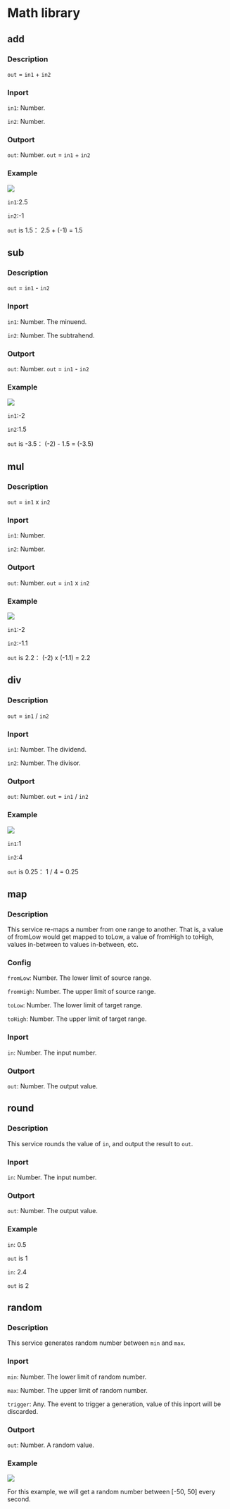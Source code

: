 Math library
================
## add

### Description

`out` = `in1` + `in2`

### Inport

`in1`: Number.

`in2`: Number.

### Outport

`out`: Number. `out` = `in1` + `in2`

### Example

![](./pic/add.jpg)

`in1`:2.5

`in2`:-1

`out` is 1.5： 2.5 + (-1) = 1.5



## sub

### Description

`out` = `in1` - `in2`

### Inport

`in1`: Number. The minuend.

`in2`: Number. The subtrahend.

### Outport

`out`: Number. `out` = `in1` - `in2`

### Example

![](./pic/sub.jpg)

`in1`:-2

`in2`:1.5

`out` is -3.5： (-2) - 1.5 = (-3.5)


## mul

### Description

`out` = `in1` x `in2`

### Inport

`in1`: Number.

`in2`: Number.

### Outport

`out`: Number. `out` = `in1` x `in2`

### Example

![](./pic/mul.jpg)

`in1`:-2

`in2`:-1.1

`out` is 2.2： (-2) x (-1.1) = 2.2


## div

### Description

`out` = `in1` / `in2`

### Inport

`in1`: Number. The dividend.

`in2`: Number. The divisor.

### Outport

`out`: Number. `out` = `in1` / `in2`

### Example

![](./pic/div.jpg)

`in1`:1

`in2`:4

`out` is 0.25： 1 / 4 = 0.25


## map

### Description

This service re-maps a number from one range to another.
That is, a value of fromLow would get mapped to toLow, a value of fromHigh to toHigh, values in-between to values in-between, etc.

### Config

`fromLow`: Number. The lower limit of source range.

`fromHigh`: Number. The upper limit of source range.

`toLow`: Number. The lower limit of target range.

`toHigh`: Number. The upper limit of target range.

### Inport

`in`: Number. The input number.

### Outport

`out`: Number. The output value.


## round

### Description

This service rounds the value of `in`, and output the result to `out`.

### Inport

`in`: Number. The input number.

### Outport

`out`: Number. The output value.

### Example

`in`: 0.5

`out` is 1

`in`: 2.4

`out` is 2


## random

### Description

This service generates random number between `min` and `max`.

### Inport

`min`: Number. The lower limit of random number.

`max`: Number. The upper limit of random number.

`trigger`: Any. The event to trigger a generation, value of this inport will be discarded.

### Outport

`out`: Number. A random value.

### Example

![](./pic/random.jpg)

For this example, we will get a random number between \[-50, 50\] every second.
